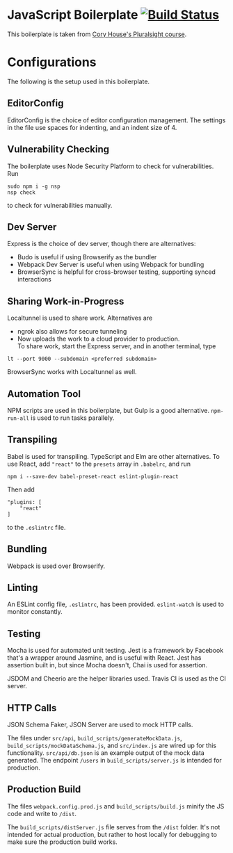 # JavaScript Boilerplate [![Build Status](https://travis-ci.org/yrahul3910/js-boilerplate.svg?branch=master)](https://travis-ci.org/yrahul3910/js-boilerplate)

This boilerplate is taken from [Cory House's Pluralsight course](https://app.pluralsight.com/library/courses/javascript-development-environment/table-of-contents).

# Configurations
The following is the setup used in this boilerplate.

## EditorConfig
EditorConfig is the choice of editor configuration management. The settings in the file use spaces for indenting, and an indent size of 4.

## Vulnerability Checking
The boilerplate uses Node Security Platform to check for vulnerabilities. Run
```
sudo npm i -g nsp
nsp check
```
to check for vulnerabilities manually.

## Dev Server
Express is the choice of dev server, though there are alternatives:
* Budo is useful if using Browserify as the bundler
* Webpack Dev Server is useful when using Webpack for bundling
* BrowserSync is helpful for cross-browser testing, supporting synced interactions

## Sharing Work-in-Progress
Localtunnel is used to share work. Alternatives are
* ngrok also allows for secure tunneling
* Now uploads the work to a cloud provider to production.  
To share work, start the Express server, and in another terminal, type
```
lt --port 9000 --subdomain <preferred subdomain>
```
BrowserSync works with Localtunnel as well.

## Automation Tool
NPM scripts are used in this boilerplate, but Gulp is a good alternative. `npm-run-all` is used to run tasks parallely.

## Transpiling
Babel is used for transpiling. TypeScript and Elm are other alternatives. To use React, add `"react"` to the `presets` array in `.babelrc`, and run
```
npm i --save-dev babel-preset-react eslint-plugin-react
```
Then add
```
"plugins: [
    "react"
]
```
to the `.eslintrc` file.

## Bundling
Webpack is used over Browserify.

## Linting
An ESLint config file, `.eslintrc`, has been provided. `eslint-watch` is used to monitor constantly.

## Testing
Mocha is used for automated unit testing. Jest is a framework by Facebook that's a wrapper around Jasmine, and is useful with React. Jest has assertion built in, but since Mocha doesn't, Chai is used for assertion.  

JSDOM and Cheerio are the helper libraries used. Travis CI is used as the CI server. 

## HTTP Calls
JSON Schema Faker, JSON Server are used to mock HTTP calls.  

The files under `src/api`, `build_scripts/generateMockData.js`, `build_scripts/mockDataSchema.js`, and `src/index.js` are wired up for this functionality. `src/api/db.json` is an example output of the mock data generated. The endpoint `/users` in `build_scripts/server.js` is intended for production.

## Production Build
The files `webpack.config.prod.js` and `build_scripts/build.js` minify the JS code and write to `/dist`.  

The `build_scripts/distServer.js` file serves from the `/dist` folder. It's not intended for actual production, but rather to host locally for debugging to make sure the production build works.
